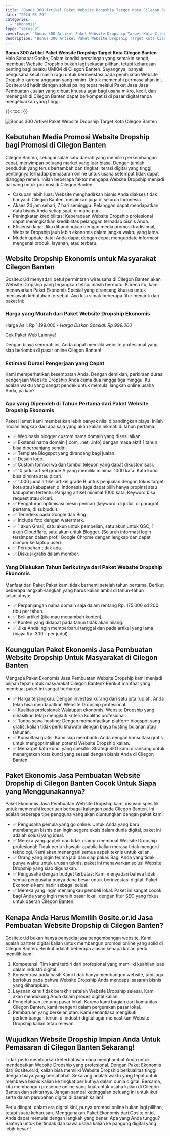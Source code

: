 ```yaml
---
title: "Bonus 300 Artikel Paket Website Dropship Target Kota Cilegon Banten"
date: "2024-05-29"
categories: 
  - "ekonomis"
type: "service"
coverImage: "Bonus-300-Artikel-Paket-Website-Dropship-Target-Kota-Cilegon-Banten.png"
description: "Bonus 300 Artikel Paket Website Dropship Target Kota Cilegon Banten. Perlu diingat, dalam era digital kini, punya promosi online bukan lagi pilihan, tetapi s..."
---
```


**Bonus 300 Artikel Paket Website Dropship Target Kota Cilegon Banten** - Halo Sahabat Gosite, Dalam kondisi persaingan yang semakin sengit, membuat Website Dropship bukan lagi sekadar pilihan, tetapi keharusan penting bagi pelaku UMKM di Cilegon Banten. Sayangnya, banyak pengusaha kecil masih ragu untuk berinvestasi pada pembuatan Website Dropship karena anggaran yang minim. Untuk memenuhi permasalahan ini, Gosite.or.id hadir dengan solusi paling tepat melalui Paket Jasa Jasa Pembuatan Jualan yang dibuat khusus agar bagi usaha mikro, kecil, dan menengah di Cilegon Banten dapat berkompetisi di pasar digital tanpa mengeluarkan yang tinggi.

{{< toc >}}

![Bonus 300 Artikel Paket Website Dropship Target Kota Cilegon Banten](/images/ekonomis/Bonus-300-Artikel-Paket-Website-Dropship-Target-Kota-Cilegon-Banten.png)

## Kebutuhan Media Promosi Website Dropship bagi Promosi di Cilegon Banten

Cilegon Banten, sebagai salah satu daerah yang memiliki perkembangan cepat, menyimpan peluang market yang luar biasa. Dengan jumlah penduduk yang terus bertambah dan tingkat literasi digital yang tinggi, pentingnya terhadap pemasaran online untuk usaha setempat tidak dapat dianggap remeh. Inilah beberapa faktor mengapa Website Dropship menjadi hal yang untuk promosi di Cilegon Banten:

- Cakupan lebih luas: Website menghadirkan bisnis Anda diakses tidak hanya di Cilegon Banten, melainkan juga di seluruh Indonesia.
- Akses 24 jam sehari, 7 hari seminggu: Pelanggan dapat mendapatkan data bisnis Anda setiap saat, di mana pun.
- Peningkatan kredibilitas: Keberadaan Website Dropship profesional dapat meningkatkan kredibilitas pelanggan terhadap bisnis Anda.
- Efisiensi dana: Jika dibandingkan dengan media promosi tradisional, Website Dropship jauh lebih ekonomis dalam jangka waktu yang lama.
- Mudah update data: Anda dapat dengan cepat mengupdate informasi mengenai produk, layanan, atau terbaru.

## Website Dropship Ekonomis untuk Masyarakat Cilegon Banten

Gosite.or.id menyadari betul permintaan wirausaha di Cilegon Banten akan Website Dropship yang terjangkau tetapi masih bermutu. Karena itu, kami menawarkan Paket Ekonomis Spesial yang dirancang khusus untuk menjawab kebutuhan tersebut. Ayo kita simak beberapa fitur menarik dari paket ini:

### Harga yang Murah dari Paket Website Dropship Ekonomis

<a class="cta-button">Harga Asli: Rp 1.199.000 - <em>Harga Diskon Spesial: Rp 999.000</em></a>

<a href="/jasa-web/" class="cta-button">Cek Paket Web Lainnya!</a>

Dengan biaya semurah ini, Anda dapat memiliki website profesional yang siap berlomba di pasar online Cilegon Banten!

### Estimasi Durasi Pengerjaan yang Cepat

Kami memperhatikan kesempatan Anda. Dengan demikian, perkiraan durasi pengerjaan Website Dropship Anda cuma dua hingga tiga minggu. Itu adalah waktu yang sangat pendek untuk memulai langkah online usaha Anda, ya kan?

### Apa yang Diperoleh di Tahun Pertama dari Paket Website Dropship Ekonomis

Paket Hemat kami memberikan lebih banyak nilai dibandingkan biaya. Inilah rincian lengkap dari apa saja yang akan kalian nikmati di tahun pertama:

- ✅ Web basis blogger custom nama domain yang disesuaikan.
- ✅ Ekstensi nama domain \[.com, .net, .info\] dengan masa aktif 1 tahun bisa diperpanjang sendiri.
- ✅ Template Blogspot yang dirancang bagi jualan.
- ✅ Desain logo.
- ✅ Custom tombol wa dan tombol telepon yang dapat dikustomisasi.
- ✅ 10 judul artikel grade A yang memiliki minimal 1000 kata. Kata kunci bisa diminta atau dicari.
- ✅ 1.000 judul artikel artikel grade B untuk penjualan dengan fokus target kota atau kabupaten di Indonesia juga dapat pilih hanya propinsi atau kabupaten tertentu. Panjang artikel minimal 1000 kata. Keyword bisa request atau dicari.
- ✅ Pengaturan optimisasi mesin pencari (keyword: di judul, di paragraf pertama, di subjudul).
- ✅ Terindeks pada Google dan Bing.
- ✅ Include foto dengan watermark.
- ✅ 1 akun Gmail, satu akun untuk pembelian, satu akun untuk GSC, 1 akun Cloudflare, satu akun untuk Blogger. (Seluruh informasi login tersimpan dalam profil Google Chrome dengan lengkap dan dapat diimpor ke laptop user).
- ✅ Perubahan tidak ada.
- ✅ Diskusi gratis dalam member.

### Yang Dilakukan Tahun Berikutnya dari Paket Website Dropship Ekonomis

Manfaat dari Paket Paket kami tidak berhenti setelah tahun pertama. Berikut beberapa langkah-langkah yang harus kalian ambil di tahun-tahun selanjutnya:

- ✅ Perpanjangan nama domain saja dalam rentang Rp. 175.000 sd 200 ribu per tahun.
- ✅ Beli artikel (jika mau menambah konten).
- ✅ Konten yang didapat pada tahun tidak akan hilang.
- ✅ Jika Anda ingin memperbarui tanggal dan pada artikel yang lama (biaya Rp. 300,- per judul).

## Keunggulan Paket Ekonomis Jasa Pembuatan Website Dropship Untuk Masyarakat di Cilegon Banten

Mengapa Paket Ekonomis Jasa Pembuatan Website Dropship kami menjadi pilihan tepat untuk masyarakat Cilegon Banten? Berikut manfaat yang membuat paket ini sangat berharga:

- ✅ Harga terjangkau: Dengan investasi kurang dari satu juta rupiah, Anda telah bisa mendapatkan Website Dropship profesional.
- ✅ Kualitas profesional: Walaupun ekonomis, Website Dropship yang dihasilkan tetap mengikuti kriteria kualitas profesional.
- ✅ Tanpa sewa hosting: Dengan memanfaatkan platform blogspot yang gratis, kalian tidak perlu khawatir dengan biaya hosting bulanan atau tahunan.
- ✅ Konsultasi gratis: Kami siap membantu Anda dengan konsultasi gratis untuk mengoptimalkan potensi Website Dropship kalian.
- ✅ Menarget kata kunci yang spesifik: Strategi SEO kami dirancang untuk menargetkan kata kunci yang sesuai dengan bisnis Anda di Cilegon Banten.

## Paket Ekonomis Jasa Pembuatan Website Dropship di Cilegon Banten Cocok Untuk Siapa yang Menggunakannya?

Paket Ekonomis Jasa Pembuatan Website Dropship kami disusun spesifik untuk memenuhi keperluan berbagai kalangan pada Cilegon Banten. Ini adalah beberapa tipe pengguna yang akan diuntungkan dengan paket kami:

- ✅ Pengusaha pemula yang go online: Untuk Anda yang baru membangun bisnis dan ingin segera eksis dalam dunia digital, paket ini adalah solusi yang ideal.
- ✅ Mereka yang gaptek dan tidak mampu membuat Website Dropship profesional: Tidak perlu khawatir apabila kalian merasa tidak mengerti teknologi. Kami akan menangani semua aspek teknis untuk kalian.
- ✅ Orang yang ingin terima jadi dan siap pakai: Bagi Anda yang tidak punya waktu untuk urusan teknis, paket ini menawarkan solusi Website Dropship yang siap digunakan.
- ✅ Pengusaha dengan budget terbatas: Kami menyadari bahwa tidak semua pengusaha punya dana besar untuk berinvestasi digital. Paket Ekonomis kami hadir sebagai solusi.
- ✅ Mereka yang ingin menjangkau pembeli lokal: Paket ini sangat cocok bagi Anda yang ingin meraih pasar lokal, dengan fitur SEO yang fokus untuk daerah Cilegon Banten.

## Kenapa Anda Harus Memilih Gosite.or.id Jasa Pembuatan Website Dropship di Cilegon Banten?

Gosite.or.id bukan hanya penyedia jasa pengembangan website. Kami adalah partner digital kalian untuk membangun promosi online yang solid di Cilegon Banten. Berikut adalah beberapa alasan kenapa kalian perlu memilih kami:

1. Kompetensi: Tim kami terdiri dari profesional yang memiliki keahlian luas dalam industri digital.
2. Konsentrasi pada hasil: Kami tidak hanya membangun website, tapi juga berfokus pada bahwa Website Dropship Anda mencapai sasaran bisnis yang diharapkan.
3. Layanan kami tidak berakhir setelah Website Dropship selesai. Kami akan mendukung Anda dalam proses digital kalian.
4. Pengetahuan tentang pasar lokal: Karena kami bagian dari komunitas Cilegon Banten, kami mengerti dalam pergerakan pasar lokal.
5. Pembaruan yang berkelanjutan: Kami senantiasa mengikuti perkembangan terkini di industri digital agar memastikan Website Dropship kalian tetap relevan.

## Wujudkan Website Dropship Impian Anda Untuk Pemasaran di Cilegon Banten Sekarang!

Tidak perlu membiarkan keterbatasan dana menghambat Anda untuk mendapatkan Website Dropship yang profesional. Dengan Paket Ekonomis dari Gosite.or.id, kalian bisa memiliki Website Dropship berkualitas tinggi dengan biaya yang bersahabat. Sekarang adalah waktu yang tepat untuk membawa bisnis kalian ke tingkat berikutnya dalam dunia digital. Bersama, kita membangun presence online yang kuat untuk usaha kalian di Cilegon Banten dan sekitarnya. Jangan sampai ketinggalan peluang ini untuk ikut serta dalam perubahan digital di daerah kalian!

Perlu diingat, dalam era digital kini, punya promosi online bukan lagi pilihan, tetapi suatu keharusan. Menggunakan Paket Ekonomis dari Gosite.or.id, Anda dapat memulai dengan langkah yang benar. Apa yang Anda tunggu? Saatnya untuk bertindak dan bawa usaha kalian ke pangung digital yang lebih besar!!